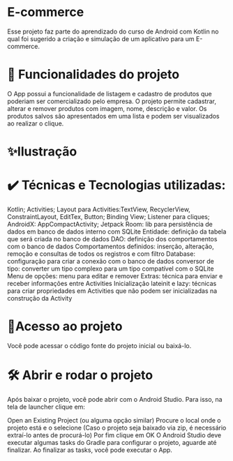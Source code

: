 # E-commerce
Esse projeto faz parte do aprendizado do curso de Android com Kotlin no qual foi sugerido a criação e simulação de um aplicativo para um E-commerce. 

# 🔨 Funcionalidades do projeto
O App possui a funcionalidade de listagem e cadastro de produtos que poderiam ser comercializado pelo empresa. O projeto permite cadastrar, alterar e remover produtos com imagem, nome, descrição e valor. Os produtos salvos são apresentados em uma lista e podem ser visualizados ao realizar o clique.

# ✨Ilustração


# ✔️ Técnicas e Tecnologias utilizadas:
Kotlin;
Activities;
Layout para Activities:TextView, RecyclerView, ConstraintLayout, EditTex, Button;
Binding View;
Listener para cliques;
AndroidX: AppCompactActivity;
Jetpack Room: lib para persistência de dados em banco de dados interno com SQLite
Entidade: definição da tabela que será criada no banco de dados
DAO: definição dos comportamentos com o banco de dados
Comportamentos definidos: inserção, alteração, remoção e consultas de todos os registros e com filtro
Database: configuração para criar a conexão com o banco de dados conversor de tipo: converter um tipo complexo para um tipo compatível com o SQLite
Menu de opções: menu para editar e remover
Extras: técnica para enviar e receber informações entre Activities
Inicialização lateinit e lazy: técnicas para criar propriedades em Activities que não podem ser inicializadas na construção da Activity

# 📂Acesso ao projeto
Você pode acessar o código fonte do projeto inicial ou baixá-lo.

# 🛠️ Abrir e rodar o projeto
Após baixar o projeto, você pode abrir com o Android Studio. Para isso, na tela de launcher clique em:

Open an Existing Project (ou alguma opção similar)
Procure o local onde o projeto está e o selecione (Caso o projeto seja baixado via zip, é necessário extraí-lo antes de procurá-lo)
Por fim clique em OK
O Android Studio deve executar algumas tasks do Gradle para configurar o projeto, aguarde até finalizar. Ao finalizar as tasks, você pode executar o App.

